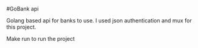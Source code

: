   #GoBank api

Golang based api for banks to use. 
I used json authentication and mux for this project.

Make run to run the project
